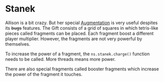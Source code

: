 # Stanek

Allison is a bit crazy.
But her special [Augmentation](../basic/augmentations.md) is very useful despites its ~~bugs~~ features.
The Gift consists of a grid of squares in which tetris-like pieces called fragments can be placed.
Each fragment boost a different player multiplier.
However, the fragments are not very powerful by themselves.

To increase the power of a fragment, the `ns.stanek.charge()` function needs to be called.
More threads means more power.

There are also special fragments called booster fragments which increase the power of the fragment it touches.

